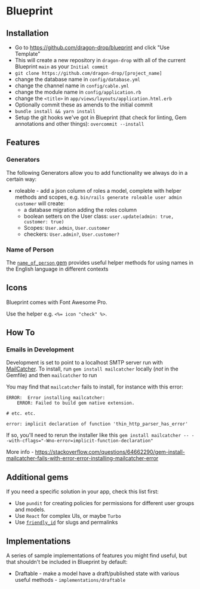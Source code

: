 # Blueprint

## Installation

* Go to https://github.com/dragon-drop/blueprint and click "Use Template"
* This will create a new repository in `dragon-drop` with all of the current Blueprint `main` as your  `Initial commit`
* `git clone https://github.com/dragon-drop/[project_name]`
* change the database name in `config/database.yml`
* change the channel  name in `config/cable.yml`
* change the module name in `config/application.rb`
* change the `<title>` in `app/views/layouts/application.html.erb`
* Optionally commit these as amends to the initial commit
* `bundle install && yarn install`
* Setup the git hooks we've got in Blueprint (that check for linting, Gem annotations and other things): `overcommit --install`


## Features

### Generators
The following Generators allow you to add functionality we always do in a certain way:

* roleable - add a json column of roles a model, complete with helper methods and scopes, e.g.
    `bin/rails generate roleable user admin customer`
    will create:
    * a database migration adding the roles column
    * boolean setters on the User class: `user.update(admin: true, customer: true)`
    * Scopes: `User.admin`, `User.customer`
    * checkers: `User.admin?`, `User.customer?`


### Name of Person
The [`name_of_person` gem](https://github.com/basecamp/name_of_person/) provides useful helper methods for using names in the English language in different contexts

## Icons

Blueprint comes with Font Awesome Pro.

Use the helper e.g. `<%= icon "check" %>`.

## How To
### Emails in Development
Development is set to point to a localhost SMTP server run with [MailCatcher](http://mailcatcher.me).
To install, run `gem install mailcatcher` locally (*not* in the Gemfile) and then `mailcatcher` to run

You may find that `mailcatcher` fails to install, for instance with this error:

```
ERROR:  Error installing mailcatcher:
    ERROR: Failed to build gem native extension.

# etc. etc.

error: implicit declaration of function 'thin_http_parser_has_error'
```

If so, you'll need to rerun the installer like this `gem install mailcatcher -- --with-cflags="-Wno-error=implicit-function-declaration"`

More info - https://stackoverflow.com/questions/64662290/gem-install-mailcatcher-fails-with-error-error-installing-mailcatcher-error

## Additional gems

If you need a specific solution in your app, check this list first:

- Use `pundit` for creating policies for permissions for different user groups and models.
- Use `React` for complex UIs, or maybe `Turbo`
- Use [`friendly_id`](https://github.com/norman/friendly_id) for slugs and permalinks

## Implementations
A series of sample implementations of features you might find useful, but that shouldn't be included in Blueprint by default:

* Draftable - make a model have a draft/published state with various useful methods - `implementations/draftable`
